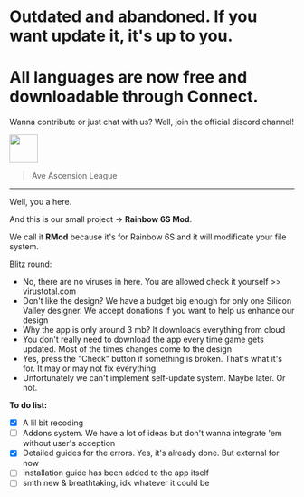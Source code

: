 # Outdated and abandoned. If you want update it, it's up to you.
# All languages are now free and downloadable through Connect.

Wanna contribute or just chat with us?
Well, join the official discord channel!

<a href="https://discord.gg/ufcUndH"><img src="https://raw.githubusercontent.com/lemasato/POE-Trades-Companion/master/resources/imgs/Discord_big.png" height=50></a>

> Ave Ascension League
***
Well, you a here.

And this is our small project -> **Rainbow 6S Mod**.

We call it **RMod** because it's for Rainbow 6S and it will modificate your file system.

Blitz round:
* No, there are no viruses in here. You are allowed check it yourself >> virustotal.com
* Don't like the design? We have a budget big enough for only one Silicon Valley designer. We accept donations if you want to help us enhance our design
* Why the app is only around 3 mb? It downloads everything from cloud
* You don't really need to download the app every time game gets updated. Most of the times changes come to the design
* Yes, press the "Check" button if something is broken. That's what it's for. It may or may not fix everything
* Unfortunately we can't implement self-update system. Maybe later. Or not. 

**To do list:**
* [x]  A lil bit recoding
* [ ]  Addons system. We have a lot of ideas but don't wanna integrate 'em without user's acception
* [x]  Detailed guides for the errors. Yes, it's already done. But external for now
* [ ]  Installation guide has been added to the app itself
* [ ]  smth new & breathtaking, idk whatever it could be
